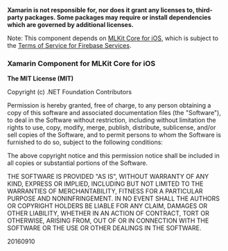 **Xamarin is not responsible for, nor does it grant any licenses to, third-party packages. Some packages may require or install dependencies which are governed by additional licenses.**

Note: This component depends on [MLKit Core for iOS](https://developers.google.com/ml-kit/guides), which is subject to the [Terms of Service for Firebase Services](https://developers.google.com/ml-kit/terms).

### Xamarin Component for MLKit Core for iOS

**The MIT License (MIT)**

Copyright (c) .NET Foundation Contributors

Permission is hereby granted, free of charge, to any person obtaining a copy of this software and associated documentation files (the "Software"), to deal in the Software without restriction, including without limitation the rights to use, copy, modify, merge, publish, distribute, sublicense, and/or sell copies of the Software, and to permit persons to whom the Software is furnished to do so, subject to the following conditions:

The above copyright notice and this permission notice shall be included in all copies or substantial portions of the Software.

THE SOFTWARE IS PROVIDED "AS IS", WITHOUT WARRANTY OF ANY KIND, EXPRESS OR IMPLIED, INCLUDING BUT NOT LIMITED TO THE WARRANTIES OF MERCHANTABILITY, FITNESS FOR A PARTICULAR PURPOSE AND NONINFRINGEMENT. IN NO EVENT SHALL THE AUTHORS OR COPYRIGHT HOLDERS BE LIABLE FOR ANY CLAIM, DAMAGES OR OTHER LIABILITY, WHETHER IN AN ACTION OF CONTRACT, TORT OR OTHERWISE, ARISING FROM, OUT OF OR IN CONNECTION WITH THE SOFTWARE OR THE USE OR OTHER DEALINGS IN THE SOFTWARE.

20160910
